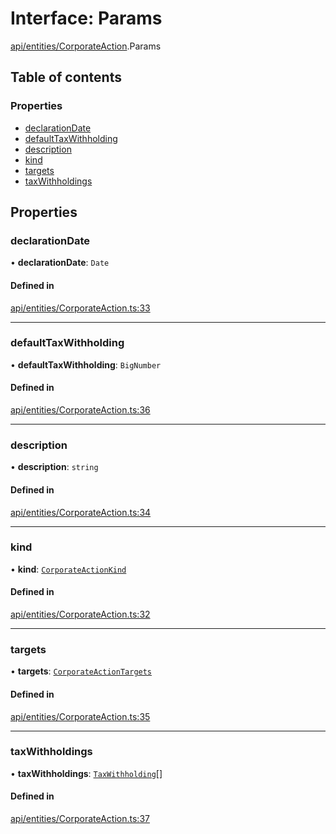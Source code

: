 # Interface: Params

[api/entities/CorporateAction](../wiki/api.entities.CorporateAction).Params

## Table of contents

### Properties

- [declarationDate](../wiki/api.entities.CorporateAction.Params#declarationdate)
- [defaultTaxWithholding](../wiki/api.entities.CorporateAction.Params#defaulttaxwithholding)
- [description](../wiki/api.entities.CorporateAction.Params#description)
- [kind](../wiki/api.entities.CorporateAction.Params#kind)
- [targets](../wiki/api.entities.CorporateAction.Params#targets)
- [taxWithholdings](../wiki/api.entities.CorporateAction.Params#taxwithholdings)

## Properties

### declarationDate

• **declarationDate**: `Date`

#### Defined in

[api/entities/CorporateAction.ts:33](https://github.com/PolymathNetwork/polymesh-sdk/blob/c6fe1be3/src/api/entities/CorporateAction.ts#L33)

___

### defaultTaxWithholding

• **defaultTaxWithholding**: `BigNumber`

#### Defined in

[api/entities/CorporateAction.ts:36](https://github.com/PolymathNetwork/polymesh-sdk/blob/c6fe1be3/src/api/entities/CorporateAction.ts#L36)

___

### description

• **description**: `string`

#### Defined in

[api/entities/CorporateAction.ts:34](https://github.com/PolymathNetwork/polymesh-sdk/blob/c6fe1be3/src/api/entities/CorporateAction.ts#L34)

___

### kind

• **kind**: [`CorporateActionKind`](../wiki/api.entities.CorporateActionBase.types.CorporateActionKind)

#### Defined in

[api/entities/CorporateAction.ts:32](https://github.com/PolymathNetwork/polymesh-sdk/blob/c6fe1be3/src/api/entities/CorporateAction.ts#L32)

___

### targets

• **targets**: [`CorporateActionTargets`](../wiki/api.entities.CorporateActionBase.types.CorporateActionTargets)

#### Defined in

[api/entities/CorporateAction.ts:35](https://github.com/PolymathNetwork/polymesh-sdk/blob/c6fe1be3/src/api/entities/CorporateAction.ts#L35)

___

### taxWithholdings

• **taxWithholdings**: [`TaxWithholding`](../wiki/api.entities.CorporateActionBase.types.TaxWithholding)[]

#### Defined in

[api/entities/CorporateAction.ts:37](https://github.com/PolymathNetwork/polymesh-sdk/blob/c6fe1be3/src/api/entities/CorporateAction.ts#L37)
